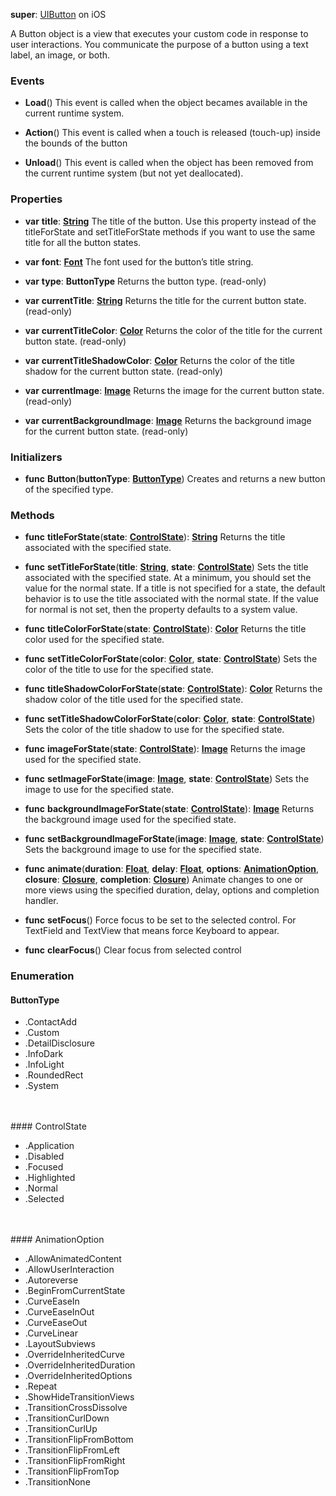 **super**: [UIButton](UIButton.md) on iOS

A Button object is a view that executes your custom code in response to user interactions. You communicate the purpose of a button using a text label, an image, or both.

### Events

* **Load**()
This event is called when the object becames available in the current runtime system.

* **Action**()
This event is called when a touch is released (touch-up) inside the bounds of the button

* **Unload**()
This event is called when the object has been removed from the current runtime system (but not yet deallocated).



### Properties

* **var** **title**: **[String](../gravity/types.md)**
The title of the button. Use this property instead of the titleForState and setTitleForState methods if you want to use the same title for all the button states.

* **var** **font**: **[Font](font.md)**
The font used for the button’s title string.

* **var** **type**: **ButtonType**
Returns the button type. \(read-only\)

* **var** **currentTitle**: **[String](../gravity/types.md)**
Returns the title for the current button state. \(read-only\)

* **var** **currentTitleColor**: **[Color](color.md)**
Returns the color of the title for the current button state. \(read-only\)

* **var** **currentTitleShadowColor**: **[Color](color.md)**
Returns the color of the title shadow for the current button state. \(read-only\)

* **var** **currentImage**: **[Image](image.md)**
Returns the image for the current button state. \(read-only\)

* **var** **currentBackgroundImage**: **[Image](image.md)**
Returns the background image for the current button state. \(read-only\)



### Initializers

* **func** **Button**(**buttonType**: <strong><a href="#_enum_ButtonType">ButtonType</a></strong>)
Creates and returns a new button of the specified type.



### Methods

* **func** **titleForState**(**state**: <strong><a href="#_enum_ControlState">ControlState</a></strong>): <strong>[String](../gravity/types.md)</strong> 
Returns the title associated with the specified state.

* **func** **setTitleForState**(**title**: <strong>[String](../gravity/types.md)</strong>, **state**: <strong><a href="#_enum_ControlState">ControlState</a></strong>)
Sets the title associated with the specified state. At a minimum, you should set the value for the normal state. If a title is not specified for a state, the default behavior is to use the title associated with the normal state. If the value for normal is not set, then the property defaults to a system value.

* **func** **titleColorForState**(**state**: <strong><a href="#_enum_ControlState">ControlState</a></strong>): <strong>[Color](color.md)</strong> 
Returns the title color used for the specified state.

* **func** **setTitleColorForState**(**color**: <strong>[Color](color.md)</strong>, **state**: <strong><a href="#_enum_ControlState">ControlState</a></strong>)
Sets the color of the title to use for the specified state.

* **func** **titleShadowColorForState**(**state**: <strong><a href="#_enum_ControlState">ControlState</a></strong>): <strong>[Color](color.md)</strong> 
Returns the shadow color of the title used for the specified state.

* **func** **setTitleShadowColorForState**(**color**: <strong>[Color](color.md)</strong>, **state**: <strong><a href="#_enum_ControlState">ControlState</a></strong>)
Sets the color of the title shadow to use for the specified state.

* **func** **imageForState**(**state**: <strong><a href="#_enum_ControlState">ControlState</a></strong>): <strong>[Image](image.md)</strong> 
Returns the image used for the specified state.

* **func** **setImageForState**(**image**: <strong>[Image](image.md)</strong>, **state**: <strong><a href="#_enum_ControlState">ControlState</a></strong>)
Sets the image to use for the specified state.

* **func** **backgroundImageForState**(**state**: <strong><a href="#_enum_ControlState">ControlState</a></strong>): <strong>[Image](image.md)</strong> 
Returns the background image used for the specified state.

* **func** **setBackgroundImageForState**(**image**: <strong>[Image](image.md)</strong>, **state**: <strong><a href="#_enum_ControlState">ControlState</a></strong>)
Sets the background image to use for the specified state.

* **func** **animate**(**duration**: <strong>[Float](../gravity/types.md)</strong>, **delay**: <strong>[Float](../gravity/types.md)</strong>, **options**: <strong><a href="#_enum_AnimationOption">AnimationOption</a></strong>, **closure**: <strong>[Closure](../gravity/closures.md)</strong>, **completion**: <strong>[Closure](../gravity/closures.md)</strong>)
Animate changes to one or more views using the specified duration, delay, options and completion handler.

* **func** **setFocus**()
Force focus to be set to the selected control. For TextField and TextView that means force Keyboard to appear.

* **func** **clearFocus**()
Clear focus from selected control





### Enumeration

#### ButtonType
 * .ContactAdd
 * .Custom
 * .DetailDisclosure
 * .InfoDark
 * .InfoLight
 * .RoundedRect
 * .System

<br><br>#### ControlState
 * .Application
 * .Disabled
 * .Focused
 * .Highlighted
 * .Normal
 * .Selected

<br><br>#### AnimationOption
 * .AllowAnimatedContent
 * .AllowUserInteraction
 * .Autoreverse
 * .BeginFromCurrentState
 * .CurveEaseIn
 * .CurveEaseInOut
 * .CurveEaseOut
 * .CurveLinear
 * .LayoutSubviews
 * .OverrideInheritedCurve
 * .OverrideInheritedDuration
 * .OverrideInheritedOptions
 * .Repeat
 * .ShowHideTransitionViews
 * .TransitionCrossDissolve
 * .TransitionCurlDown
 * .TransitionCurlUp
 * .TransitionFlipFromBottom
 * .TransitionFlipFromLeft
 * .TransitionFlipFromRight
 * .TransitionFlipFromTop
 * .TransitionNone

<br><br>

